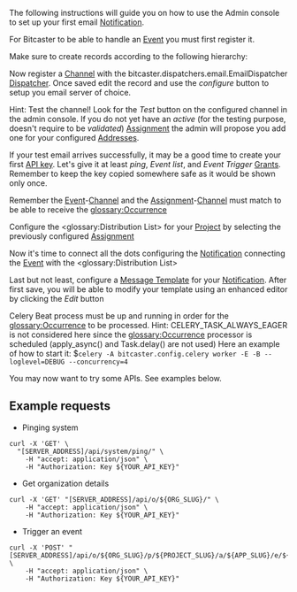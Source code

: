 The following instructions will guide you on how to use the Admin console to set up your first email
[Notification](notification).

For Bitcaster to be able to handle an [Event](event) you must first register it.

Make sure to create records according to the following hierarchy:



Now register a [Channel](channel) with the bitcaster.dispatchers.email.EmailDispatcher [Dispatcher](dispatcher).
Once saved edit the record and use the *configure* button to setup you email server of choice.

Hint: Test the channel! Look for the *Test* button on the configured channel in the admin console.
If you do not yet have an _active_ (for the testing purpose, doesn't require to be _validated_) [Assignment](assignment) the admin will propose you add one for your configured
[Addresses](address).

If your test email arrives successfully, it may be a good time to create your first [API key](api-key).
Let's give it at least _ping_, _Event list_, and _Event Trigger_ [Grants](grant).
Remember to keep the key copied somewhere safe as it would be shown only once.

[//]: # (TODO: Assignment Validation feature documention: seams not used... the only part of the code where Assignment.validated is used, AddressManager.valid, is never referenced)

Remember the [Event](event)-[Channel](channel) and the [Assignment](assignment)-[Channel](channel) must match to be
able to receive the <glossary:Occurrence>

Configure the <glossary:Distribution List> for your [Project](project) by selecting the previously configured [Assignment](assignment)

Now it's time to connect all the dots configuring the [Notification](notification) connecting the [Event](event) with the <glossary:Distribution List>

Last but not least, configure a [Message Template](message) for your [Notification](notification).
After first save, you will be able to modify your template using an enhanced editor by clicking the *Edit* button 

Celery Beat process must be up and running in order for the <glossary:Occurrence> to be processed.
Hint: CELERY_TASK_ALWAYS_EAGER is not considered here since the <glossary:Occurrence> processor is scheduled (apply_async() and Task.delay() are not used)
Here an example of how to start it: $`celery -A bitcaster.config.celery worker -E -B --loglevel=DEBUG --concurrency=4`

You may now want to try some APIs. See examples below.

## Example requests

- Pinging system

```shell
curl -X 'GET' \
  "[SERVER_ADDRESS]/api/system/ping/" \
    -H "accept: application/json" \
    -H "Authorization: Key ${YOUR_API_KEY}"
```

- Get organization details

```shell
curl -X 'GET' "[SERVER_ADDRESS]/api/o/${ORG_SLUG}/" \
    -H "accept: application/json" \
    -H "Authorization: Key ${YOUR_API_KEY}"
```

- Trigger an event

```shell
curl -X 'POST' "[SERVER_ADDRESS]/api/o/${ORG_SLUG}/p/${PROJECT_SLUG}/a/${APP_SLUG}/e/${EVENT_SLUG}/trigger/" \
    -H "accept: application/json" \
    -H "Authorization: Key ${YOUR_API_KEY}"
```
